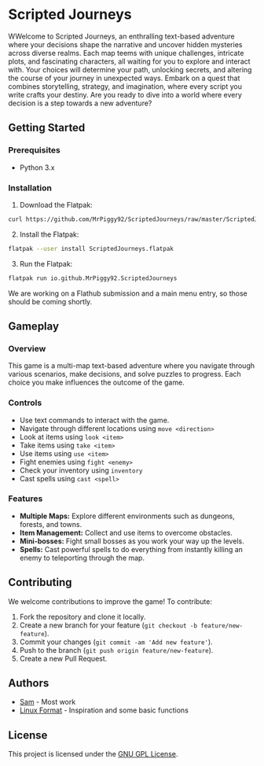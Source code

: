 # Scripted Journeys

WWelcome to Scripted Journeys, an enthralling text-based adventure where your decisions shape the narrative and uncover hidden mysteries across diverse realms. Each map teems with unique challenges, intricate plots, and fascinating characters, all waiting for you to explore and interact with. Your choices will determine your path, unlocking secrets, and altering the course of your journey in unexpected ways. Embark on a quest that combines storytelling, strategy, and imagination, where every script you write crafts your destiny. Are you ready to dive into a world where every decision is a step towards a new adventure?

## Getting Started

### Prerequisites
- Python 3.x

### Installation
1. Download the Flatpak:
```bash
curl https://github.com/MrPiggy92/ScriptedJourneys/raw/master/ScriptedJourneys.flatpak
```
2. Install the Flatpak:
```bash
flatpak --user install ScriptedJourneys.flatpak
```
3. Run the Flatpak:
```bash
flatpak run io.github.MrPiggy92.ScriptedJourneys
```
We are working on a Flathub submission and a main menu entry, so those should be coming shortly.


## Gameplay

### Overview
This game is a multi-map text-based adventure where you navigate through various scenarios, make decisions, and solve puzzles to progress. Each choice you make influences the outcome of the game.

### Controls
- Use text commands to interact with the game.
- Navigate through different locations using `move <direction>`
- Look at items using `look <item>`
- Take items using `take <item>`
- Use items using `use <item>`
- Fight enemies using `fight <enemy>`
- Check your inventory using `inventory`
- Cast spells using `cast <spell>`

### Features
- **Multiple Maps:** Explore different environments such as dungeons, forests, and towns.
- **Item Management:** Collect and use items to overcome obstacles.
- **Mini-bosses:** Fight small bosses as you work your way up the levels.
- **Spells:** Cast powerful spells to do everything from instantly killing an enemy to teleporting through the map.

## Contributing

We welcome contributions to improve the game! To contribute:
1. Fork the repository and clone it locally.
2. Create a new branch for your feature (`git checkout -b feature/new-feature`).
3. Commit your changes (`git commit -am 'Add new feature'`).
4. Push to the branch (`git push origin feature/new-feature`).
5. Create a new Pull Request.

## Authors

- [Sam](https://github.com/Mr-Piggy) - Most work
- [Linux Format](https://linuxformat.com) - Inspiration and some basic functions

## License

This project is licensed under the [GNU GPL License](LICENSE).
